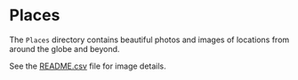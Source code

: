 # Places

The `Places` directory contains beautiful photos and images of locations from around the globe and beyond.

See the [README.csv](README.csv) file for image details.
